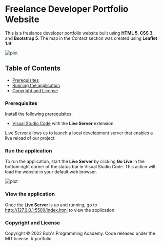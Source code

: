 # Freelance Developer Portfolio Website

This is a freelance developer portfolio website built using **HTML 5**, **CSS 3**, and **Bootstrap 5**. The map in the Contact section was created using **Leaflet 1.9**.

![plot](https://github.com/BobsProgrammingAcademy/portfolio-website-bootstrap-5/blob/master/images/theme.png?raw=true)

## Table of Contents 
- [Prerequisites](#prerequisites)
- [Running the application](#run-the-application)
- [Copyright and License](#copyright-and-license)

### Prerequisites

Install the following prerequisites:

* [Visual Studio Code](https://code.visualstudio.com/download) with the **Live Server** extension.

[Live Server](https://marketplace.visualstudio.com/items?itemName=ritwickdey.LiveServer) allows us to launch a local development server that enables a live reload of our project.

### Run the application

To run the application, start the **Live Server** by clicking **Go Live** in the bottom right corner of the status bar in Visual Studio Code. This action will load the website in your default web browser. 

![plot](https://github.com/BobsProgrammingAcademy/portfolio-website-bootstrap-5/blob/master/images/vscode.png?raw=true)

### View the application

Once the **Live Server** is up and running, go to http://127.0.0.1:5500/index.html to view the application.

### Copyright and License

Copyright © 2022 Bob's Programming Academy. Code released under the MIT license.
#   p o r t f o l i o  
 